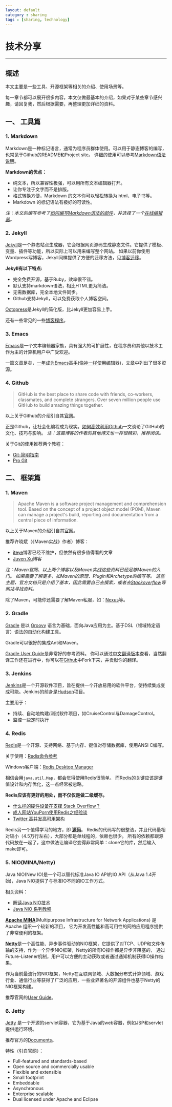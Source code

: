 ```yaml
---
layout: default
category : sharing
tags : [sharing, technology]
---
```


# 技术分享

---

## 概述

本文主要是一些工具、开源框架等相关的介绍、使用场景等。

每一章节都可以展开很多内容，本文仅做最基本的介绍，如果对于某些章节感兴趣，请回复我，然后根据需要，再整理更加详细的资料。

## 一、 工具篇

### 1. Markdown

Markdown是一种标记语言，通常为程序员群体使用。可以用于静态博客的编写，也常见于Github的README和Project site。
详细的使用可以参考[Markdown语法说明][markdown.1]。

**Markdown的优点：**

- 纯文本，所以兼容性极强，可以用所有文本编辑器打开。
- 让你专注于文字而不是排版。
- 格式转换方便，Markdown 的文本你可以轻松转换为 html、电子书等。
- Markdown 的标记语法有极好的可读性。

_注：本文的编写参考了[如何编写Markdown语法的邮件][markdown.2]，并选择了一个[在线编辑器][markdown.3]。_

[markdown.1]: http://www.markdown.cn/
[markdown.2]: http://www.zhihu.com/question/21742239
[markdown.3]: https://www.zybuluo.com/mdeditor


### 2. Jekyll

[Jekyll][jekyll.1]是一个静态站点生成器，它会根据网页源码生成静态文件。它提供了模板、变量、插件等功能，所以实际上可以用来编写整个网站。
如果以前你使用Wordpress写博客，Jekyll同样提供了方便的迁移方法，见[博客迁移][jekyll.2]。

**Jekyll有以下特点:**

- 完全免费开源，基于Ruby，效率很不错。
- 默认支持markdown语法，相比HTML更为简洁。
- 无需数据库，完全本地文件同步。
- Github支持Jekyll，可以免费获取个人博客空间。

[Octopress][jekyll.3]是Jekyll的简化版，比Jekyll更加容易上手。

还有一些常见的一些[博客程序][jekyll.4]。

[jekyll.1]: http://jekyllcn.com/
[jekyll.2]: http://jekyllcn.com/docs/migrations/
[jekyll.3]: http://octopress.org/
[jekyll.4]: http://www.zhihu.com/question/21981094


### 3. Emacs

[Emacs][emacs.1]是一个文本编辑器家族，具有强大的可扩展性，在程序员和其他以技术工作为主的计算机用户中广受欢迎。

一篇文章足矣，[一年成为Emacs高手(像神一样使用编辑器)][emacs.2]，文章中列出了很多资源。

[emacs.1]: http://www.gnu.org/software/emacs/
[emacs.2]: http://blog.csdn.net/redguardtoo/article/details/7222501


### 4. Github

> GitHub is the best place to share code with friends, co-workers, classmates, and complete strangers.
> Over seven million people use GitHub to build amazing things together.

以上关于Github的介绍引自其[官网][github.1]。

正是Github，让社会化编程成为现实。[如何高效利用Github][github.2]一文谈论了GitHub的文化、技巧与影响。
_注：这篇博客的作者的其他博文也一样很精彩，推荐阅读。_

关于Git的使用推荐两个教程：

- [Git-简明指南][github.3]
- [Pro Git][github.4]

[github.1]: https://github.com
[github.2]: http://www.yangzhiping.com/tech/github.html
[github.3]: http://rogerdudler.github.io/git-guide/index.zh.html
[github.4]: http://git-scm.com/book/zh/v1


## 二、 框架篇

### 1. Maven

> Apache Maven is a software project management and comprehension tool.
> Based on the concept of a project object model (POM), Maven can manage a project's build,
> reporting and documentation from a central piece of information.

以上关于Maven的介绍引自其[官网][maven.1]。

推荐许晓斌（《Maven实战》作者）博客：

- [iteye][maven.2]博客已经不维护，但依然有很多值得看的文章
- [Juven Xu][maven.3]博客

_注：Maven官网、以上两个博客以及Maven实战这些资料已经足够Maven的入门。_
_如果需要了解更多，如Maven的原理、Plugin和Archetype的编写等。_
_这些主题，官方文档只是介绍了基本，因此需要自己去摸索，或者去[Stackoverflow][maven.4]等网站寻找资料。_

除了Maven，可能你还需要了解Maven私服，如：[Nexus][maven.5]等。


[maven.1]: http://maven.apache.org/
[maven.2]: http://juvenshun.iteye.com/
[maven.3]: http://www.juvenxu.com/
[maven.4]: http://stackoverflow.com/
[maven.5]: http://www.sonatype.com/nexus

### 2. Gradle

[Gradle][gradle.1] 是以 [Groovy][gradle.2] 语言为基础，面向Java应用为主。基于DSL（领域特定语言）语法的自动化构建工具。

Gradle可以很好的集成Ant和Maven。

[Gradle User Guide][gradle.3]是非常好的参考资料。
你可以通过[中文翻译版本][gradle.4]查看，当然翻译工作还在进行中，你可以在[Github][gradle.5]中Fork下来，并贡献你的翻译。

[gradle.1]: http://www.gradle.org/
[gradle.2]: http://groovy.codehaus.org/
[gradle.3]: http://www.gradle.org/docs/current/userguide/userguide.html
[gradle.4]: http://pkaq.github.io/gradledoc/docs/userguide/userguide.html
[gradle.5]: https://github.com/pkaq/gradledoc


### 3. Jenkins

[Jenkins][jenkins:1]是一个开源软件项目，旨在提供一个开放易用的软件平台，使持续集成变成可能。Jenkins的前身是[Hudson][jenkins:2]项目。

主要用于：

- 持续、自动地构建/测试软件项目，如CruiseControl与DamageControl。
- 监控一些定时执行

[jenkins:1]: http://jenkins-ci.org/
[jenkins:2]: http://hudson-ci.org/


### 4. Redis

[Redis][redis:1]是一个开源、支持网络、基于内存、键值对存储数据库，使用ANSI C编写。

关于使用：[Redis命令参考][redis:2]

Windows客户端：[Redis Desktop Manager][redis:3]

相信会用`java.util.Map`，都会觉得使用Redis很简单。
而Redis的关键应该是键值设计和内存优化，这一点经常被忽略。

**Redis应该有更好的用处，而不仅仅是做二级缓存。**

- [什么样的硬件设备在支撑 Stack Overflow？][redis:4]
- [成人网站YouPorn使用Redis之经验谈][redis:5]
- [Twitter 高并发高可用架构][redis:6]

Redis另一个值得学习的地方，即 **[源码][redis:7]**。
Redis的代码写的很整洁，并且代码量相对较小（4.5万行左右），大部分都是单线程的，依赖也很少。
所有的依赖都跟源代码放在一起了，这中做法让编译它变得非常简单：clone它的库，然后输入make即可。

[redis:1]: http://redis.io/
[redis:2]: http://redis.readthedocs.org/en/latest/index.html
[redis:3]: http://redisdesktop.com/
[redis:4]: http://blog.jobbole.com/61646/
[redis:5]: http://blog.jobbole.com/44629/
[redis:6]: http://blog.jobbole.com/44059/
[redis:7]: https://github.com/antirez/redis


### 5. NIO(MINA/Netty)

Java NIO(New IO)是一个可以替代标准Java IO API的IO API（从Java 1.4开始)，Java NIO提供了与标准IO不同的IO工作方式。

相关资料：

- [解读Java NIO技术][nio.1]
- [Java NIO 系列教程][nio.2]

[**Apache MINA**][nio.3](Multipurpose Infrastructure for Network Applications) 是 Apache 组织一个较新的项目，
它为开发高性能和高可用性的网络应用程序提供了非常便利的框架。

[**Netty**][nio.4]是一个高性能、异步事件驱动的NIO框架，它提供了对TCP、UDP和文件传输的支持，作为一个异步NIO框架，Netty的所有IO操作都是异步非阻塞的，
通过Future-Listener机制，用户可以方便的主动获取或者通过通知机制获得IO操作结果。

作为当前最流行的NIO框架，Netty在互联网领域、大数据分布式计算领域、游戏行业、通信行业等获得了广泛的应用，一些业界著名的开源组件也基于Netty的NIO框架构建。

推荐官网的[User Guide][nio.5]。

[nio.1]: http://developer.51cto.com/art/201112/307172.htm
[nio.2]: http://ifeve.com/java-nio-all/
[nio.3]: https://mina.apache.org/
[nio.4]: http://netty.io/
[nio.5]: http://netty.io/wiki/user-guide.html


### 6. Jetty

[Jetty][jetty.1] 是一个开源的servlet容器，它为基于Java的web容器，例如JSP和servlet提供运行环境。

推荐官方的[Documents][jetty.2]。

特性（引自官网）：
- Full-featured and standards-based
- Open source and commercially usable
- Flexible and extensible
- Small footprint
- Embeddable
- Asynchronous
- Enterprise scalable
- Dual licensed under Apache and Eclipse

[jetty.1]: http://eclipse.org/jetty/
[jetty.2]: http://www.eclipse.org/jetty/documentation/current/